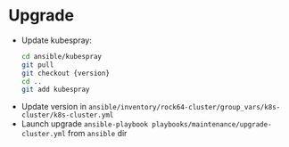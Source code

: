 # Upgrade

- Update kubespray:
  ```bash
  cd ansible/kubespray
  git pull
  git checkout {version}
  cd ..
  git add kubespray
  ```
- Update version in `ansible/inventory/rock64-cluster/group_vars/k8s-cluster/k8s-cluster.yml`
- Launch upgrade `ansible-playbook playbooks/maintenance/upgrade-cluster.yml` from `ansible` dir


